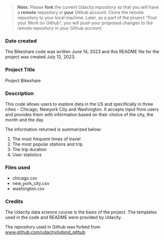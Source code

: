 >**Note**: Please **fork** the current Udacity repository so that you will have a **remote** repository in **your** Github account. Clone the remote repository to your local machine. Later, as a part of the project "Post your Work on Github", you will push your proposed changes to the remote repository in your Github account.

### Date created
The Bikeshare code was written June 14, 2023 and this README file for the project was created July 12, 2023.

### Project Title
Project Bikeshare

### Description
This code allows users to explore data in the US and specifically in three cities - Chicago, Newyork City and Washington. It accepts input from users and provides them with information based on their choice of the city, the month and the day. 

The information returned is summarized below:
1. The most frequent times of travel
1. The most popular stations and trip
1. The trip duration
1. User statistics

### Files used
* chicago.csv
* new_york_city.csv
* washington.csv  

### Credits
The Udacity data science course is the basis of the project. The templates used in the code and README were provided by Udacity.

The repository used in Github was forked from www.github.com/udacity/pdsnd_github
